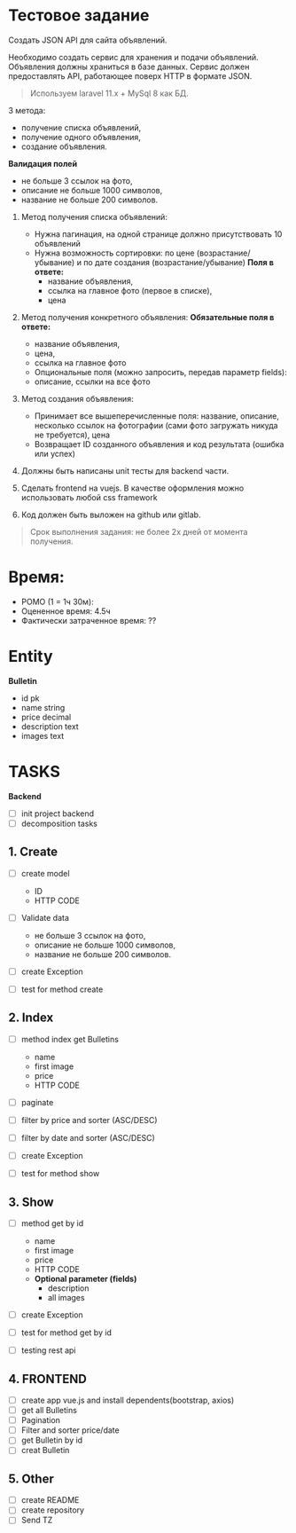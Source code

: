 # Тестовое задание
Создать JSON API для сайта объявлений.

Необходимо создать сервис для хранения и подачи объявлений. 
Объявления должны храниться в базе данных. Сервис должен предоставлять API, работающее поверх HTTP в формате JSON.

> Используем laravel 11.x + MySql 8 как БД.

3 метода: 
- получение списка объявлений, 
- получение одного объявления, 
- создание объявления.

**Валидация полей** 
- не больше 3 ссылок на фото, 
- описание не больше 1000 символов, 
- название не больше 200 символов.

1) Метод получения списка объявлений:
    - Нужна пагинация, на одной странице должно присутствовать 10 объявлений
    - Нужна возможность сортировки: по цене (возрастание/убывание) и по дате создания (возрастание/убывание)
    **Поля в ответе:** 
        - название объявления, 
        - ссылка на главное фото (первое в списке),
        - цена
2) Метод получения конкретного объявления:
    **Обязательные поля в ответе:** 
    - название объявления, 
    - цена, 
    - ссылка на главное фото
    - Опциональные поля (можно запросить, передав параметр fields): 
    - описание, ссылки на все фото
3) Метод создания объявления:
    - Принимает все вышеперечисленные поля: название, описание, несколько ссылок на фотографии (сами фото загружать никуда не требуется), цена
    - Возвращает ID созданного объявления и код результата (ошибка или успех)

4) Должны быть написаны unit тесты для backend части.
5) Сделать frontend на vuejs. В качестве оформления можно использовать любой css framework
6) Код должен быть выложен на github или gitlab.

> Срок выполнения задания: не более 2х дней от момента получения.

# Время:
- POMO (1 = 1ч 30м):
- Оцененное время: 4.5ч
- Фактически затраченное время: ??

# Entity
**Bulletin**
- id            pk
- name          string
- price         decimal
- description   text
- images        text

# TASKS
**Backend**
- [ ] init project backend
- [ ] decomposition tasks

## 1. Create
- [ ] create model
    - ID
    - HTTP CODE
- [ ] Validate data
  - не больше 3 ссылок на фото,
  - описание не больше 1000 символов,
  - название не больше 200 символов.

- [ ] create Exception
- [ ] test for method create

## 2. Index
- [ ] method index get Bulletins
    - name
    - first image
    - price
    - HTTP CODE
  
- [ ] paginate
- [ ] filter by price and sorter (ASC/DESC)
- [ ] filter by date and sorter (ASC/DESC)
- [ ] create Exception
- [ ] test for method show

## 3. Show
- [ ] method get by id
    - name
    - first image
    - price
    - HTTP CODE
    - **Optional parameter (fields)**
        - description
        - all images
- [ ] create Exception
- [ ] test for method get by id

- [ ] testing rest api

## 4. FRONTEND
- [ ] create app vue.js and install dependents(bootstrap, axios)
- [ ] get all Bulletins
- [ ] Pagination
- [ ] Filter and sorter price/date
- [ ] get Bulletin by id
- [ ] creat Bulletin

## 5. Other
- [ ] create README
- [ ] create repository
- [ ] Send TZ
